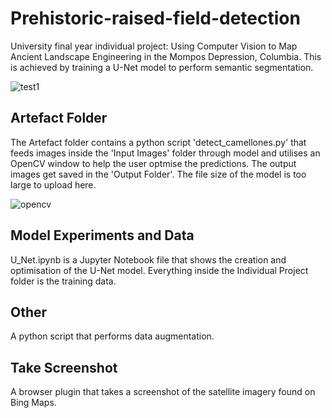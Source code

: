 # Prehistoric-raised-field-detection
University final year individual project: Using Computer Vision to Map Ancient Landscape Engineering in the Mompos Depression, Columbia. This is achieved by training a U-Net model to perform semantic segmentation.

![test1](https://github.com/MKirtley/Prehistoric-raised-field-detection/assets/54330969/a54039af-3fed-4db7-863f-2ac2954300e9)

## Artefact Folder
The Artefact folder contains a python script 'detect_camellones.py' that feeds images inside the 'Input Images' folder through model and utilises an OpenCV window to help the user optmise the predictions. The output images get saved in the 'Output Folder'. The file size of the model is too large to upload here.

![opencv](https://github.com/MKirtley/Prehistoric-raised-field-detection/assets/54330969/b06f3b92-c72e-419b-b68b-a8bf956d316e)

## Model Experiments and Data
U_Net.ipynb is a Jupyter Notebook file that shows the creation and optimisation of the U-Net model. Everything inside the Individual Project folder is the training data.

## Other
A python script that performs data augmentation.

## Take Screenshot
A browser plugin that takes a screenshot of the satellite imagery found on Bing Maps.
